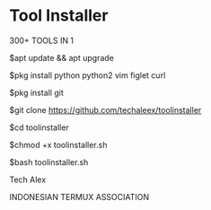 # Tool Installer
300+ TOOLS IN 1

$apt update && apt upgrade

$pkg install python python2 vim figlet curl

$pkg install git

$git clone https://github.com/techaleex/toolinstaller

$cd toolinstaller

$chmod +x toolinstaller.sh

$bash toolinstaller.sh

Tech Alex

INDONESIAN TERMUX ASSOCIATION
